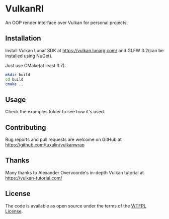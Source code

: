 # VulkanRI
An OOP render interface over Vulkan for personal projects.
	
## Installation

Install Vulkan Lunar SDK at https://vulkan.lunarg.com/ and GLFW 3.2(can be installed using NuGet).

Just use CMake(at least 3.7):
```bash
mkdir build
cd build
cmake ..
```

## Usage

Check the examples folder to see how it's used.

## Contributing

Bug reports and pull requests are welcome on GitHub at https://github.com/tuxalin/vulkanwrap

## Thanks

Many thanks to Alexander Overvoorde's in-depth Vulkan tutorial at https://vulkan-tutorial.com/

## License

The code is available as open source under the terms of the [WTFPL License](http://www.wtfpl.net/).
